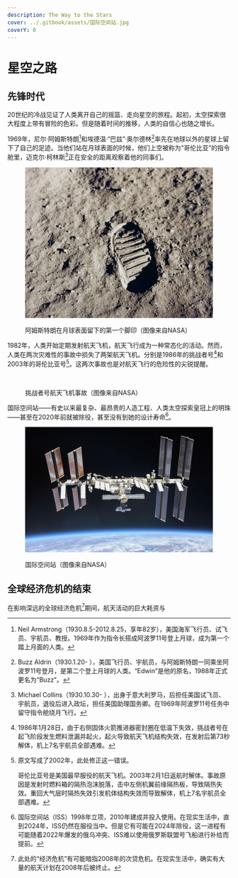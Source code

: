 ```yaml
---
description: The Way to the Stars
cover: ../.gitbook/assets/国际空间站.jpg
coverY: 0
---
```


# 星空之路

## 先锋时代

20世纪的冷战见证了人类离开自己的摇篮、走向星空的旅程。起初，太空探索很大程度上带有冒险的色彩。但是随着时间的推移，人类的自信心也随之增长。

1969年，尼尔·阿姆斯特朗[^1]和埃德温·“巴兹”·奥尔德林[^2]率先在地球以外的星球上留下了自己的足迹。当他们站在月球表面的时候，他们上空被称为“哥伦比亚”的指令舱里，迈克尔·柯林斯[^3]正在安全的距离观察着他的同事们。

<figure><img src="../.gitbook/assets/人类在月球上的第一个脚印.webp" alt=""><figcaption><p>阿姆斯特朗在月球表面留下的第一个脚印（图像来自NASA）</p></figcaption></figure>

1982年，人类开始定期发射航天飞机，航天飞行成为一种常态化的活动。然而，人类在两次灾难性的事故中损失了两架航天飞机。分别是1986年的挑战者号[^4]和2003年的哥伦比亚号[^5]。这两次事故也是对航天飞行的危险性的尖锐提醒。

<figure><img src="../.gitbook/assets/挑战者号航天飞机失事.avif" alt=""><figcaption><p>挑战者号航天飞机事故（图像来自NASA）</p></figcaption></figure>

国际空间站——有史以来最复杂、最昂贵的人造工程、人类太空探索皇冠上的明珠——甚至在2020年前就被除役，甚至没有到她的设计寿命[^6]。

<figure><img src="../.gitbook/assets/国际空间站.jpg" alt=""><figcaption><p>国际空间站（图像来自NASA）</p></figcaption></figure>

## 全球经济危机的结束

在影响深远的全球经济危机[^7]期间，航天活动的巨大耗资与

[^1]: Neil Armstrong（1930.8.5-2012.8.25，享年82岁），美国海军飞行员、试飞员、宇航员、教授。1969年作为指令长搭成阿波罗11号登上月球，成为第一个踏上月面的人类。

[^2]: Buzz Aldrin（1930.1.20- ），美国飞行员、宇航员，与阿姆斯特朗一同乘坐阿波罗11号登月，是第二个登上月球的人类。“Edwin”是他的原名，1988年正式更名为“Buzz”。

[^3]: Michael Collins（1930.10.30- ），出身于意大利罗马，后担任美国试飞员、宇航员，退役后进入政坛，担任美国助理国务卿。在1969年阿波罗11号任务中留守指令舱绕月飞行。

[^4]: 1986年1月28日，由于右侧固体火箭推进器密封圈在低温下失效，挑战者号在起飞阶段发生燃料泄漏并起火，起火导致航天飞机结构失效，在发射后第73秒解体，机上7名宇航员全部遇难。

[^5]: 原文写成了2002年，此处修正这一错误。

    哥伦比亚号是美国最早服役的航天飞机。2003年2月1日返航时解体。事故原因是发射时燃料箱的隔热泡沫脱落，击中左侧机翼前缘隔热板，导致隔热失效。重回大气层时隔热失效引发机体结构失效而导致解体，机上7名宇航员全部遇难。

[^6]: 国际空间站（ISS）1998年立项，2010年建成并投入使用。在现实生活中，直到2024年，ISS仍然在服役当中。但是它有可能在2024年除役，这一进程有可能随着2022年爆发的俄乌冲突、ISS难以使用俄罗斯联盟号飞船进行补给而提前。

[^7]: 此处的“经济危机”有可能暗指2008年的次贷危机。在现实生活中，确实有大量的航天计划在2008年后被终止。
